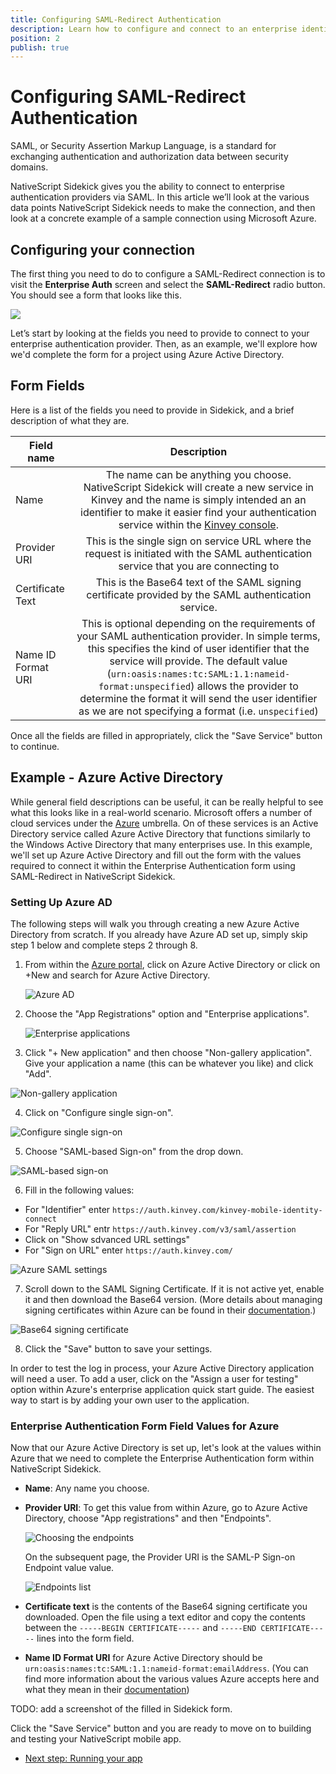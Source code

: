 ```yaml
---
title: Configuring SAML-Redirect Authentication
description: Learn how to configure and connect to an enterprise identity provider using SAML-Redirect.
position: 2
publish: true
---
```


# Configuring SAML-Redirect Authentication

SAML, or Security Assertion Markup Language, is a standard for exchanging authentication and authorization data between security domains.

NativeScript Sidekick gives you the ability to connect to enterprise authentication providers via SAML. In this article we’ll look at the various data points NativeScript Sidekick needs to make the connection, and then look at a concrete example of a sample connection using Microsoft Azure.

## Configuring your connection

The first thing you need to do to configure a SAML-Redirect connection is to visit the **Enterprise Auth** screen and select the **SAML-Redirect** radio button. You should see a form that looks like this.

![](images/saml-form.png)

Let’s start by looking at the fields you need to provide to connect to your enterprise authentication provider. Then, as an example, we'll explore how we'd complete the form for a project using Azure Active Directory.

## Form Fields

Here is a list of the fields you need to provide in Sidekick, and a brief description of what they are.

|Field name|Description|
| ------------- |:-------------:|
|Name|The name can be anything you choose. NativeScript Sidekick will create a new service in Kinvey and the name is simply intended an an identifier to make it easier find your authentication service within the [Kinvey console](https://console.kinvey.com/).|
|Provider URI|This is the single sign on service URL where the request is initiated with the SAML authentication service that you are connecting to|
|Certificate Text|This is the Base64 text of the SAML signing certificate provided by the SAML authentication service.|
|Name ID Format URI|This is optional depending on the requirements of your SAML authentication provider. In simple terms, this specifies the kind of user identifier that the service will provide. The default value (`urn:oasis:names:tc:SAML:1.1:nameid-format:unspecified`) allows the provider to determine the format it will send the user identifier as we are not specifying a format (i.e. `unspecified`)|

Once all the fields are filled in appropriately, click the "Save Service" button to continue.

## Example - Azure Active Directory

While general field descriptions can be useful, it can be really helpful to see what this looks like in a real-world scenario. Microsoft offers a number of cloud services under the [Azure](https://azure.microsoft.com/en-us/) umbrella. On of these services is an Active Directory service called Azure Active Directory that functions similarly to the Windows Active Directory that many enterprises use. In this example, we'll set up Azure Active Directory and fill out the form with the values required to connect it within the Enterprise Authentication form using SAML-Redirect in NativeScript Sidekick.

### Setting Up Azure AD

The following steps will walk you through creating a new Azure Active Directory from scratch. If you already have Azure AD set up, simply skip step 1 below and complete steps 2 through 8.

1. From within the [Azure portal](https://portal.azure.com), click on Azure Active Directory or click on +New and search for Azure Active Directory.

	![Azure AD](images/AzureAD.png)

2. Choose the "App Registrations" option and "Enterprise applications".
	
	![Enterprise applications](images/enterprise-applications.png)

3. Click "+ New application" and then choose "Non-gallery application". Give your application a name (this can be whatever you like) and click "Add".

  ![Non-gallery application](images/non-gallery-app.png)

4. Click on "Configure single sign-on".

![Configure single sign-on](images/configure-single-sign-on.png)

5. Choose "SAML-based Sign-on" from the drop down.

  ![SAML-based sign-on](images/saml-based.png)

6. Fill in the following values:

  * For "Identifier" enter `https://auth.kinvey.com/kinvey-mobile-identity-connect`
  * For "Reply URL" entr `https://auth.kinvey.com/v3/saml/assertion`
  * Click on "Show sdvanced URL settings"
  * For "Sign on URL" enter `https://auth.kinvey.com/`

  ![Azure SAML settings](images/saml-settings-azure.png)

7. Scroll down to the SAML Signing Certificate. If it is not active yet, enable it and then download the Base64 version. (More details about managing signing certificates within Azure can be found in their [documentation](https://docs.microsoft.com/en-us/azure/active-directory/active-directory-sso-certs).)

  ![Base64 signing certificate](images/signing-certificate.png)

8. Click the "Save" button to save your settings.

In order to test the log in process, your Azure Active Directory application will need a user. To add a user, click on the "Assign a user for testing" option within Azure's enterprise application quick start guide. The easiest way to start is by adding your own user to the application.

### Enterprise Authentication Form Field Values for Azure

Now that our Azure Active Directory is set up, let's look at the values within Azure that we need to complete the Enterprise Authentication form within NativeScript Sidekick.

* **Name**: Any name you choose.
* **Provider URI**: To get this value from within Azure, go to Azure Active Directory, choose "App registrations" and then "Endpoints".

  ![Choosing the endpoints](images/endpoints1.png)

  On the subsequent page, the Provider URI is the SAML-P Sign-on Endpoint value value.

  ![Endpoints list](images/saml-endpoints.png)

* **Certificate text** is the contents of the Base64 signing certificate you downloaded. Open the file using a text editor and copy the contents between the `-----BEGIN CERTIFICATE-----` and `-----END CERTIFICATE-----` lines into the form field.
* **Name ID Format URI** for Azure Active Directory should be `urn:oasis:names:tc:SAML:1.1:nameid-format:emailAddress`. (You can find more information about the various values Azure accepts here and what they mean in their [documentation](https://docs.microsoft.com/en-us/azure/active-directory/develop/active-directory-single-sign-on-protocol-reference#nameidpolicy))

TODO: add a screenshot of the filled in Sidekick form.

Click the "Save Service" button and you are ready to move on to building and testing your NativeScript mobile app.

* [Next step: Running your app](/sidekick/user-guide/enterprise-auth/intro#step-3)